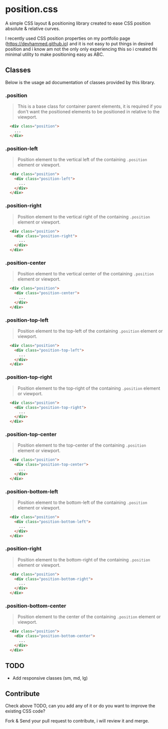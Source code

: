 # position.css

A simple CSS layout & positioning library created to ease CSS position absolute & relative curves.

I recently used CSS position properties on my portfolio page (https://devhammed.github.io) and it is not easy to put things in desired position and i know am not the only only experiencing this so i created thi minimal utility to make positioning easy as ABC.

## Classes

Below is the usage ad documentation of classes provided by this library.

### .position
> This is a base class for container parent elements, it is required if you don't want the positioned elements to be positioned in relative to the viewport.

```html
  <div class="position">
    ...
  </div>
```

### .position-left
> Position element to the vertical left of the containing `.position` element or viewport.

```html
  <div class="position">
    <div class="position-left">
      ...
    </div>
  </div>
```

### .position-right
> Position element to the vertical right of the containing `.position` element or viewport.

```html
  <div class="position">
    <div class="position-right">
      ...
    </div>
  </div>
```

### .position-center
> Position element to the vertical center of the containing `.position` element or viewport.

```html
  <div class="position">
    <div class="position-center">
      ...
    </div>
  </div>
```

### .position-top-left
> Position element to the top-left of the containing `.position` element or viewport.

```html
  <div class="position">
    <div class="position-top-left">
      ...
    </div>
  </div>
```

### .position-top-right
> Position element to the top-right of the containing `.position` element or viewport.

```html
  <div class="position">
    <div class="position-top-right">
      ...
    </div>
  </div>
```

### .position-top-center
> Position element to the top-center of the containing `.position` element or viewport.

```html
  <div class="position">
    <div class="position-top-center">
      ...
    </div>
  </div>
```

### .position-bottom-left
> Position element to the bottom-left of the containing `.position` element or viewport.

```html
  <div class="position">
    <div class="position-bottom-left">
      ...
    </div>
  </div>
```

### .position-right
> Position element to the bottom-right of the containing `.position` element or viewport.

```html
  <div class="position">
    <div class="position-bottom-right">
      ...
    </div>
  </div>
```

### .position-bottom-center
> Position element to the center of the containing `.position` element or viewport.

```html
  <div class="position">
    <div class="position-bottom-center">
      ...
    </div>
  </div>
```

## TODO
- Add responsive classes (sm, md, lg)

## Contribute
Check above TODO, can you add any of it or do you want to improve the existing CSS code?

Fork & Send your pull request to contribute, i will review it and merge.
